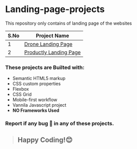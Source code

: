 # Landing-page-projects
This repository only contains of landing page of the websites

| S.No  | Project Name |
| ---   | -----------  |
|  1    | [Drone Landing Page](https://github.com/Dinesh1042/Landing-page-projects/tree/main/Drone%20Landing%20Page) |  
|  2    | [Productly Landing Page](https://github.com/Dinesh1042/Landing-page-projects/tree/main/Productly)  |


### These projects are Builted with:

- Semantic HTML5 markup
- CSS custom properties
- Flexbox
- CSS Grid
- Mobile-first workflow
- Vannila Javascript project
- **NO Frameworks Used**

### Report if any bug 🐛 in any of these projects.

> ## Happy Coding!😊

